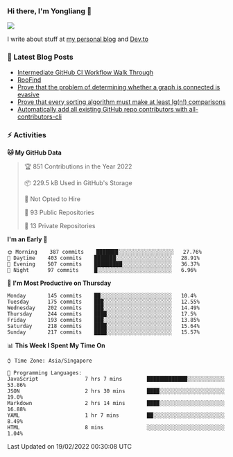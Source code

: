 ### Hi there, I'm Yongliang 👋 
<!--
**tlylt/tlylt** is a ✨ _special_ ✨ repository because its `README.md` (this file) appears on your GitHub profile.

Here are some ideas to get you started:

- 🔭 I’m currently working on ...
- 🌱 I’m currently learning ...
- 👯 I’m looking to collaborate on ...
- 🤔 I’m looking for help with ...
- 💬 Ask me about ...
- 📫 How to reach me: ...
- 😄 Pronouns: ...
- ⚡ Fun fact: ...
-->

<img
align="center"
src="https://github-readme-stats.vercel.app/api/?username=tlylt&theme=dracula"
/>

I write about stuff at [my personal blog](https://www.yongliangliu.com/) and [Dev.to](https://dev.to/tlylt)

### 📕 Latest Blog Posts

<!-- BLOG-POST-LIST:START -->
- [Intermediate GitHub CI Workflow Walk Through](https://www.yongliangliu.com/blog/intermediate-github-ci-workflow-walk-through/)
- [RooFind](https://www.yongliangliu.com/blog/roofind/)
- [Prove that the problem of determining whether a graph is connected is evasive](https://www.yongliangliu.com/blog/prove-graph-check-connected-evasive/)
- [Prove that every sorting algorithm must make at least lg&lpar;n!&rpar; comparisons](https://www.yongliangliu.com/blog/prove-sorting-at-least-lgn/)
- [Automatically add all existing GitHub repo contributors with all-contributors-cli](https://www.yongliangliu.com/blog/all-contributors-cli-recognize-existing/)
<!-- BLOG-POST-LIST:END -->

### ⚡ Activities
<!--START_SECTION:waka-->
**🐱 My GitHub Data** 

> 🏆 851 Contributions in the Year 2022
 > 
> 📦 229.5 kB Used in GitHub's Storage 
 > 
> 🚫 Not Opted to Hire
 > 
> 📜 93 Public Repositories 
 > 
> 🔑 13 Private Repositories  
 > 
**I'm an Early 🐤** 

```text
🌞 Morning    387 commits    ███████░░░░░░░░░░░░░░░░░░   27.76% 
🌆 Daytime    403 commits    ███████░░░░░░░░░░░░░░░░░░   28.91% 
🌃 Evening    507 commits    █████████░░░░░░░░░░░░░░░░   36.37% 
🌙 Night      97 commits     █░░░░░░░░░░░░░░░░░░░░░░░░   6.96%

```
📅 **I'm Most Productive on Thursday** 

```text
Monday       145 commits    ██░░░░░░░░░░░░░░░░░░░░░░░   10.4% 
Tuesday      175 commits    ███░░░░░░░░░░░░░░░░░░░░░░   12.55% 
Wednesday    202 commits    ███░░░░░░░░░░░░░░░░░░░░░░   14.49% 
Thursday     244 commits    ████░░░░░░░░░░░░░░░░░░░░░   17.5% 
Friday       193 commits    ███░░░░░░░░░░░░░░░░░░░░░░   13.85% 
Saturday     218 commits    ████░░░░░░░░░░░░░░░░░░░░░   15.64% 
Sunday       217 commits    ████░░░░░░░░░░░░░░░░░░░░░   15.57%

```


📊 **This Week I Spent My Time On** 

```text
⌚︎ Time Zone: Asia/Singapore

💬 Programming Languages: 
JavaScript               7 hrs 7 mins        █████████████░░░░░░░░░░░░   53.86% 
JSON                     2 hrs 30 mins       ████░░░░░░░░░░░░░░░░░░░░░   19.0% 
Markdown                 2 hrs 14 mins       ████░░░░░░░░░░░░░░░░░░░░░   16.88% 
YAML                     1 hr 7 mins         ██░░░░░░░░░░░░░░░░░░░░░░░   8.49% 
HTML                     8 mins              ░░░░░░░░░░░░░░░░░░░░░░░░░   1.04%

```


 Last Updated on 19/02/2022 00:30:08 UTC
<!--END_SECTION:waka-->